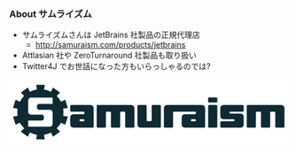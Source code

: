 ### About サムライズム

* サムライズムさんは JetBrains 社製品の正規代理店
  - http://samuraism.com/products/jetbrains
* Attlasian 社や ZeroTurnaround 社製品も取り扱い
* Twitter4J でお世話になった方もいらっしゃるのでは?

![サムライズム](resources/copy-samuraism-header.png)
